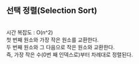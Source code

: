 ## 선택 정렬(Selection Sort)
<br>
시간 복잡도 : O(n^2)
<br>
첫 번째 원소와 가장 작은 원소를 교환한다.<br>
두 번째 원소와 그 다음으로 작은 원소와 교환한다.<br>
즉, 가장 작은 수(0번 째 인덱스로)부터 차례대로 정렬된다.<br>
